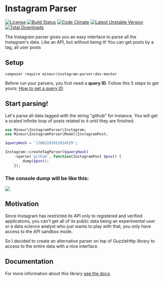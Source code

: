 Instagram Parser
=================
[![License](https://poser.pugx.org/mineur/instagram-parser/license)](https://packagist.org/packages/mineur/instagram-parser)
[![Build Status](https://travis-ci.org/mineur/twitter-stream-api.svg?branch=master)](https://travis-ci.org/mineur/twitter-stream-api)
[![Code Climate](https://codeclimate.com/github/mineur/instagram-parser/badges/gpa.svg)](https://codeclimate.com/github/mineur/instagram-parser)
[![Latest Unstable Version](https://poser.pugx.org/mineur/instagram-parser/v/unstable)](https://packagist.org/packages/mineur/instagram-parser)
[![Total Downloads](https://poser.pugx.org/mineur/instagram-parser/downloads)](https://packagist.org/packages/mineur/instagram-parser)

The Instagram parser gives you an easy interface to parse all the Instagram's
data. Like an API, but without being it! You can get posts by a tag, all user posts 

## Setup
```shell
composer require mineur/instagram-parser:dev-master
```
Before run your parsers, you first need a **query ID**. Follow this 5 steps to 
get yours: [How to get a query ID](/docs/setup.md#how-to-get-your-query-id).

## Start parsing!
Let's parse all data tagged with the string "github" for instance. You will get a scaled infinite 
loop of posts related to it until they are finished.
```php
use Mineur\InstagramParser\Instagram;
use Mineur\InstagramParser\Model\InstagramPost;

$queryHash = '17882293912014529';

Instagram::createTagParser($queryHash)
    ->parse('github', function(InstagramPost $post) {
        dump($post);
    });
```
### The console dump will be like this:
![](docs/img/example.gif)


## Motivation
Since Instagram has restricted its API only to registered and verified applications, 
you can't get all of its public data being an experimental user or a data science 
analyst who just wants to play with that, you only have access to the API sandbox mode.

So I decided to create an alternative parser on top of GuzzleHttp library to access 
to the entire data with a nice interface.

## Documentation
For more information about this library [see the docs](/docs/index.md).
